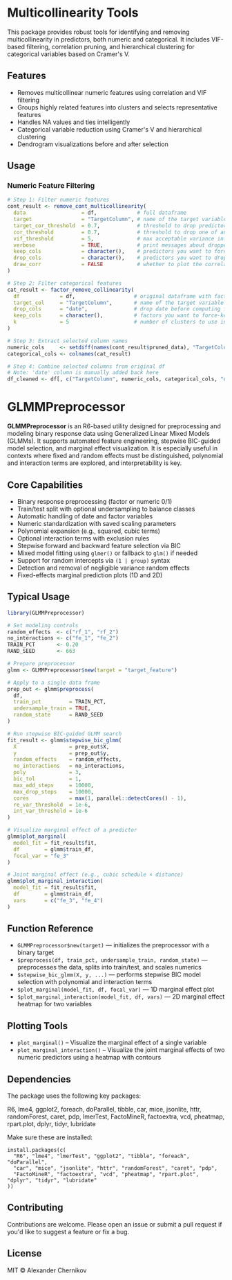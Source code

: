 Multicollinearity Tools
=======================

This package provides robust tools for identifying and removing multicollinearity in predictors, both numeric and categorical. It includes VIF-based filtering, correlation pruning, and hierarchical clustering for categorical variables based on Cramer's V.

Features
--------

- Removes multicollinear numeric features using correlation and VIF filtering
- Groups highly related features into clusters and selects representative features
- Handles NA values and ties intelligently
- Categorical variable reduction using Cramer's V and hierarchical clustering
- Dendrogram visualizations before and after selection

Usage
-----

### Numeric Feature Filtering

```r
# Step 1: Filter numeric features
cont_result <- remove_cont_multicollinearity(
  data                  = df,             # full dataframe
  target                = "TargetColumn", # name of the target variable (must be 0/1 numeric or binary factor)
  target_cor_threshold  = 0.7,            # threshold to drop predictors highly correlated with target
  cor_threshold         = 0.7,            # threshold to drop one of any two highly correlated predictors
  vif_threshold         = 5,              # max acceptable variance inflation factor
  verbose               = TRUE,           # print messages about dropped variables
  keep_cols             = character(),    # predictors you want to force-keep
  drop_cols             = character(),    # predictors you want to drop before filtering
  draw_corr             = FALSE           # whether to plot the correlation heatmap
)

# Step 2: Filter categorical features
cat_result <- factor_remove_collinearity(
  df             = df,                   # original dataframe with factors
  target_col     = "TargetColumn",       # name of the target variable
  drop_cols      = "date",               # drop date before computing factor similarity
  keep_cols      = character(),          # factors you want to force-keep
  k              = 5                     # number of clusters to use in hierarchical clustering
)

# Step 3: Extract selected column names
numeric_cols     <- setdiff(names(cont_result$pruned_data), "TargetColumn") # selected numeric features
categorical_cols <- colnames(cat_result)                                    # selected factor features

# Step 4: Combine selected columns from original df
# Note: 'date' column is manually added back here
df_cleaned <- df[, c("TargetColumn", numeric_cols, categorical_cols, "date"), drop = FALSE]

```



GLMMPreprocessor  
================

**GLMMPreprocessor** is an R6-based utility designed for preprocessing and modeling binary response data using Generalized Linear Mixed Models (GLMMs). It supports automated feature engineering, stepwise BIC-guided model selection, and marginal effect visualization. It is especially useful in contexts where fixed and random effects must be distinguished, polynomial and interaction terms are explored, and interpretability is key.

Core Capabilities  
------------------

- Binary response preprocessing (factor or numeric 0/1)
- Train/test split with optional undersampling to balance classes
- Automatic handling of date and factor variables
- Numeric standardization with saved scaling parameters
- Polynomial expansion (e.g., squared, cubic terms)
- Optional interaction terms with exclusion rules
- Stepwise forward and backward feature selection via BIC
- Mixed model fitting using `glmer()` or fallback to `glm()` if needed
- Support for random intercepts via `(1 | group)` syntax
- Detection and removal of negligible variance random effects
- Fixed-effects marginal prediction plots (1D and 2D)

Typical Usage  
-------------

```r
library(GLMMPreprocessor)

# Set modeling controls
random_effects  <- c("rf_1", "rf_2")
no_interactions <- c("fe_1", "fe_2")
TRAIN_PCT       <- 0.20
RAND_SEED       <- 663

# Prepare preprocessor
glmm <- GLMMPreprocessor$new(target = "target_feature")

# Apply to a single data frame
prep_out <- glmm$preprocess(
  df,
  train_pct         = TRAIN_PCT,
  undersample_train = TRUE,
  random_state      = RAND_SEED
)

# Run stepwise BIC-guided GLMM search
fit_result <- glmm$stepwise_bic_glmm(
  X                 = prep_out$X,
  y                 = prep_out$y,
  random_effects    = random_effects,
  no_interactions   = no_interactions,
  poly              = 3,
  bic_tol           = 1,
  max_add_steps     = 10000,
  max_drop_steps    = 10000,
  cores             = max(1, parallel::detectCores() - 1),
  re_var_threshold  = 1e-6,
  int_var_threshold = 1e-6
)

# Visualize marginal effect of a predictor
glmm$plot_marginal(
  model_fit = fit_result$fit,
  df        = glmm$train_df,
  focal_var = "fe_3"
)

# Joint marginal effect (e.g., cubic schedule × distance)
glmm$plot_marginal_interaction(
  model_fit = fit_result$fit,
  df        = glmm$train_df,
  vars      = c("fe_3", "fe_4")
)
```

Function Reference  
------------------

- `GLMMPreprocessor$new(target)` — initializes the preprocessor with a binary target
- `$preprocess(df, train_pct, undersample_train, random_state)` — preprocesses the data, splits into train/test, and scales numerics
- `$stepwise_bic_glmm(X, y, ...)` — performs stepwise BIC model selection with polynomial and interaction terms
- `$plot_marginal(model_fit, df, focal_var)` — 1D marginal effect plot
- `$plot_marginal_interaction(model_fit, df, vars)` — 2D marginal effect heatmap for two variables

Plotting Tools
--------------

- `plot_marginal()` – Visualize the marginal effect of a single variable
- `plot_marginal_interaction()` – Visualize the joint marginal effects of two numeric predictors using a heatmap with contours

Dependencies
------------

The package uses the following key packages:

R6, lme4, ggplot2, foreach, doParallel, tibble, car, mice, jsonlite, httr, randomForest, caret, pdp, lmerTest, FactoMineR, factoextra, vcd, pheatmap, rpart.plot, dplyr, tidyr, lubridate

Make sure these are installed:

    install.packages(c(
      "R6", "lme4", "lmerTest", "ggplot2", "tibble", "foreach", "doParallel",
      "car", "mice", "jsonlite", "httr", "randomForest", "caret", "pdp",
      "FactoMineR", "factoextra", "vcd", "pheatmap", "rpart.plot", "dplyr", "tidyr", "lubridate"
    ))

Contributing
------------

Contributions are welcome. Please open an issue or submit a pull request if you'd like to suggest a feature or fix a bug.

License
-------

MIT © Alexander Chernikov

